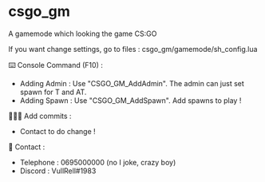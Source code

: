 # csgo_gm
A gamemode which looking the game CS:GO

If you want change settings, go to files : csgo_gm/gamemode/sh_config.lua

⌨️ Console Command (F10) :
- Adding Admin : Use "CSGO_GM_AddAdmin". The admin can just set spawn for T and AT.
- Adding Spawn : Use "CSGO_GM_AddSpawn". Add spawns to play !

👩🏽‍💻 Add commits :
- Contact to do change !

    
📱 Contact :
- Telephone : 0695000000 (no I joke, crazy boy)
- Discord : VullRell#1983
